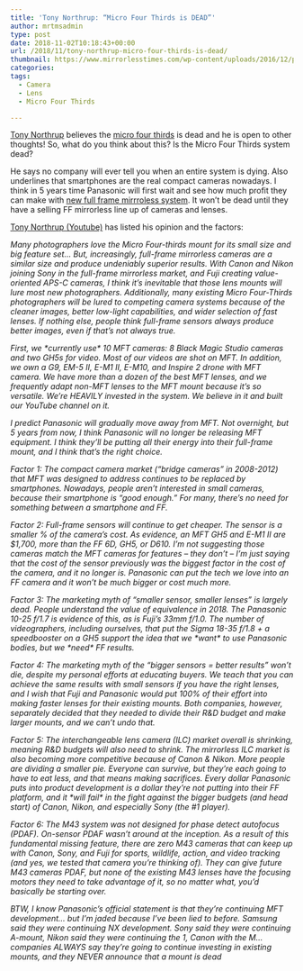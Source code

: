 ```yaml
---
title: 'Tony Northrup: “Micro Four Thirds is DEAD”'
author: mrtmsadmin
type: post
date: 2018-11-02T10:18:43+00:00
url: /2018/11/tony-northrup-micro-four-thirds-is-dead/
thumbnail: https://www.mirrorlesstimes.com/wp-content/uploads/2016/12/popular-micro-four-thirds-lenses.jpg
categories:
tags:
  - Camera
  - Lens
  - Micro Four Thirds

---
```

<a class="ext-link" title="" href="https://www.youtube.com/channel/UCDkJEEIifDzR_2K2p9tnwYQ" target="_blank" rel="noopener external nofollow">Tony Northrup</a> believes the <a href="https://www.mirrorlesstimes.com/tags/micro-four-thirds/" target="_blank" rel="noopener">micro four thirds</a> is dead and he is open to other thoughts! So, what do you think about this? Is the Micro Four Thirds system dead?

He says no company will ever tell you when an entire system is dying. Also underlines that smartphones are the real compact cameras nowadays. I think in 5 years time Panasonic will first wait and see how much profit they can make with [new full frame mirrroless system][1]. It won&#8217;t be dead until they have a selling FF mirrorless line up of cameras and lenses.<!--more-->



<a class="ext-link" title="" href="https://www.youtube.com/watch?v=qjXSnNMZ0PU" target="_blank" rel="noopener external nofollow">Tony Northrup (Youtube)</a> has listed his opinion and the factors:

_Many photographers love the Micro Four-thirds mount for its small size and big feature set… But, increasingly, full-frame mirrorless cameras are a similar size and produce undeniably superior results. With Canon and Nikon joining Sony in the full-frame mirrorless market, and Fuji creating value-oriented APS-C cameras, I think it’s inevitable that those lens mounts will lure most new photographers. Additionally, many existing Micro Four-Thirds photographers will be lured to competing camera systems because of the cleaner images, better low-light capabilities, and wider selection of fast lenses. If nothing else, people think full-frame sensors always produce better images, even if that’s not always true._

_First, we \*currently use\* 10 MFT cameras: 8 Black Magic Studio cameras and two GH5s for video. Most of our videos are shot on MFT. In addition, we own a G9, EM-5 II, E-M1 II, E-M10, and Inspire 2 drone with MFT camera. We have more than a dozen of the best MFT lenses, and we frequently adapt non-MFT lenses to the MFT mount because it’s so versatile. We’re HEAVILY invested in the system. We believe in it and built our YouTube channel on it._

_I predict Panasonic will gradually move away from MFT. Not overnight, but 5 years from now, I think Panasonic will no longer be releasing MFT equipment. I think they’ll be putting all their energy into their full-frame mount, and I think that’s the right choice._

_Factor 1: The compact camera market (“bridge cameras” in 2008-2012) that MFT was designed to address continues to be replaced by smartphones. Nowadays, people aren’t interested in small cameras, because their smartphone is “good enough.” For many, there’s no need for something between a smartphone and FF._

_Factor 2: Full-frame sensors will continue to get cheaper. The sensor is a smaller % of the camera’s cost. As evidence, an MFT GH5 and E-M1 II are $1,700, more than the FF 6D, GH5, or D610. I’m not suggesting those cameras match the MFT cameras for features – they don’t – I’m just saying that the cost of the sensor previously was the biggest factor in the cost of the camera, and it no longer is. Panasonic can put the tech we love into an FF camera and it won’t be much bigger or cost much more._

_Factor 3: The marketing myth of “smaller sensor, smaller lenses” is largely dead. People understand the value of equivalence in 2018. The Panasonic 10-25 f/1.7 is evidence of this, as is Fuji’s 33mm f/1.0. The number of videographers, including ourselves, that put the Sigma 18-35 f/1.8 + a speedbooster on a GH5 support the idea that we \*want\* to use Panasonic bodies, but we \*need\* FF results._

_Factor 4: The marketing myth of the “bigger sensors = better results” won’t die, despite my personal efforts at educating buyers. We teach that you can achieve the same results with small sensors if you have the right lenses, and I wish that Fuji and Panasonic would put 100% of their effort into making faster lenses for their existing mounts. Both companies, however, separately decided that they needed to divide their R&D budget and make larger mounts, and we can’t undo that._

_Factor 5: The interchangeable lens camera (ILC) market overall is shrinking, meaning R&D budgets will also need to shrink. The mirrorless ILC market is also becoming more competitive because of Canon & Nikon. More people are dividing a smaller pie. Everyone can survive, but they’re each going to have to eat less, and that means making sacrifices. Every dollar Panasonic puts into product development is a dollar they’re not putting into their FF platform, and it \*will fail\* in the fight against the bigger budgets (and head start) of Canon, Nikon, and especially Sony (the #1 player)._

_Factor 6: The M43 system was not designed for phase detect autofocus (PDAF). On-sensor PDAF wasn’t around at the inception. As a result of this fundamental missing feature, there are zero M43 cameras that can keep up with Canon, Sony, and Fuji for sports, wildlife, action, and video tracking (and yes, we tested that camera you’re thinking of). They can give future M43 cameras PDAF, but none of the existing M43 lenses have the focusing motors they need to take advantage of it, so no matter what, you’d basically be starting over._

_BTW, I know Panasonic’s official statement is that they’re continuing MFT development… but I’m jaded because I’ve been lied to before. Samsung said they were continuing NX development. Sony said they were continuing A-mount, Nikon said they were continuing the 1, Canon with the M… companies ALWAYS say they’re going to continue investing in existing mounts, and they NEVER announce that a mount is dead_

 [1]: https://www.mirrorlesstimes.com/tags/panasonic-full-frame-mirrorless-camera/